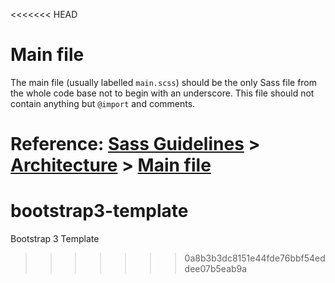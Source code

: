 <<<<<<< HEAD
# Main file

The main file (usually labelled `main.scss`) should be the only Sass file from the whole code base not to begin with an underscore. This file should not contain anything but `@import` and comments.

Reference: [Sass Guidelines](http://sass-guidelin.es/) > [Architecture](http://sass-guidelin.es/#architecture) > [Main file](http://sass-guidelin.es/#main-file)
=======
# bootstrap3-template
Bootstrap 3 Template
>>>>>>> 0a8b3b3dc8151e44fde76bbf54eddee07b5eab9a
